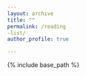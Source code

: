 ```yaml
---
layout: archive
title: ""
permalink: /reading
-list/
author_profile: true

---
```


{% include base_path %}
